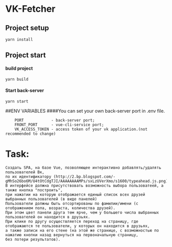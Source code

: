 # VK-Fetcher

## Project setup
```
yarn install
```
## Project start
#### build project
```
yarn build
```
#### Start back-server
```
yarn start
```
##ENV VARIABLES
####You can set your own back-server port in .env file.
```
    PORT            - back-server port;
    FRONT_PORT      - vue-cli-service port;
    VK_ACCESS_TOKEN - access token of your vk application.(not recommended to change)
```

# Task:
```
Создать SPA, на базе Vue, позволяющее интерактивно добавлять/удалять пользователей Вк, 
по их идентификатору (http://2.bp.blogspot.com/-gMhSo26bo6M/U4tOtCdgTJI/AAAAAAAAMPs/sxLzUVerXmo/s1600/typeahead.js.png).
В интерфейсе должна присутствовать возможность выбора пользоватеей, а также кнопка "построить", 
при нажатии на которую отображается единый список всех друзей выбранных пользователей (в виде панелей)
Пользователи должны быть отсортированы по фамилии/имени (с отображением пола, возраста, количества друзей). 
При этом цвет панели друга тем ярче, чем у большего числа выбранных пользователей он находится в друзьях. 
При клике по другу осуществляется переход на страницу, где отображаются те пользователи, у которых он находится в друзьях, 
а также записи на его стене (на этой же странице, с возможностью по нажатию кнопки назад вернуться на первоначальную страницу, 
без потери результатов).
```

